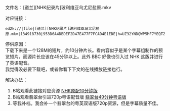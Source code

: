 文件名：[道兰][NHK纪录片]玻利维亚乌尤尼盐原.mkv

对应链接：
```
ed2k://|file|[道兰][NHK纪录片]玻利维亚乌尤尼盐原.mkv|134918730|953D6A4DBDEF2D47E477F7FCAD4E1EDE|h=UZ32YNDQWP5MF7YEQTZSC4Y5JZQBZOPO|/
```

停供原因：  
下载下来是一个128M的短片，约10分钟片长。看内容似乎是某个字幕组制作的预览短片，而源片长应该在45分钟以上。此外 BBC 好像也引入过 NHK 这版并进行了英语配音。  
我觉得没必要下载吧，或者你看下下文的在线播放链接也行。

解决办法：  
1. B站观看此链接对应资源 [NHK原配10分钟版](https://www.bilibili.com/video/BV1Gx411F7k7/)
2. B站观看翡翠台引进720p粤语配音版 [翡翠台49分钟粤语版](https://www.bilibili.com/video/BV1Pt4y1r7Pr)
3. 等我补档。我会补一个翡翠台的粤英双语版720p资源，但是字幕质量不佳。
